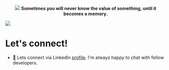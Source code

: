 <p align="center">
<img src="https://picsum.photos/1200/300" />
<b>Sometimes you will never know the value of something, until it becomes a memory.</b>



![](https://komarev.com/ghpvc/?username=your-github-username)


                                                     
# Let's connect!

-   :handshake: Lets connect via LinkedIn [profile](https://www.linkedin.com/in/wagner-charles/). I'm always happy to chat with fellow developers.
                                                   
                                                     
<!---
darkmageman4/darkmageman4 is a ✨ special ✨ repository because its `README.md` (this file) appears on your GitHub profile.
You can click the Preview link to take a look at your changes.
--->
